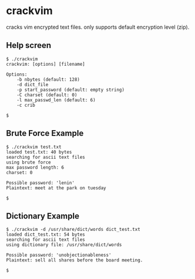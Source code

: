 crackvim
========

cracks vim encrypted text files. only supports default encryption level (zip).


Help screen
-----------

    $ ./crackvim
    crackvim: [options] [filename]
    
    Options:
    	-b nbytes (default: 128)
    	-d dict_file
    	-p start_password (default: empty string)
    	-C charset (default: 0)
    	-l max_passwd_len (default: 6)
    	-c crib
    
    $


Brute Force Example
-------------------

    $ ./crackvim test.txt
    loaded test.txt: 40 bytes
    searching for ascii text files
    using brute force
    max password length: 6
    charset: 0
    
    Possible password: 'lenin'
    Plaintext: meet at the park on tuesday
    
    $


Dictionary Example
------------------

    $ ./crackvim -d /usr/share/dict/words dict_test.txt
    loaded dict_test.txt: 54 bytes
    searching for ascii text files
    using dictionary file: /usr/share/dict/words
    
    Possible password: 'unobjectionableness'
    Plaintext: sell all shares before the board meeting.
    
    $
